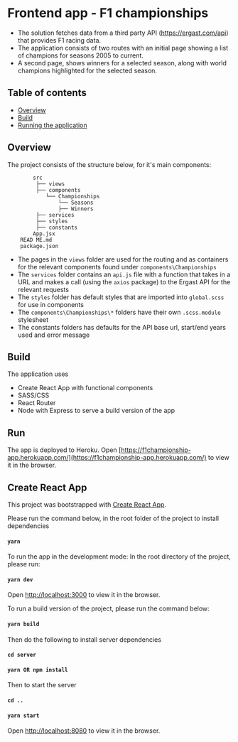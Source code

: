 # Frontend app - F1 championships

- The solution fetches data from a third party API (https://ergast.com/api) that provides F1 racing data. 
- The application consists of two routes with an initial page showing a list of champions for seasons 2005 to current.
- A second page, shows winners for a selected season, along with world champions highlighted for the selected season. 

## Table of contents

  - [Overview](#overview)
  - [Build](#build)
  - [Running the application](#run)

## Overview

The project consists of the structure below, for it's main components:

```.
        src
         ├── views    
         ├── components
            └── Championships
                └── Seasons
                ├── Winners
         ├── services
         ├── styles
         ├── constants
        App.jsx
    READ ME.md
    package.json
```

- The pages in the `views` folder are used for the routing and as containers for the relevant components found under `components\Championships`
- The `services` folder contains an `api.js` file with a function that takes in a URL and makes a call (using the `axios` package) to the Ergast API for the relevant requests
- The `styles` folder has default styles that are imported into `global.scss` for use in components
- The `components\Championships\*` folders have their own `.scss.module` stylesheet
- The constants folders has defaults for the API base url, start/end years used and error message

## Build

The application uses
- Create React App with functional components
- SASS/CSS
- React Router
- Node with Express to serve a build version of the app

## Run

The app is deployed to Heroku. 
Open [https://f1championship-app.herokuapp.com/](https://f1championship-app.herokuapp.com/) to view it in the browser.

## Create React App

This project was bootstrapped with [Create React App](https://github.com/facebook/create-react-app).

Please run the command below, in the root folder of the project to install dependencies
#### `yarn`

To run the app in the development mode:
In the root directory of the project, please run:
#### `yarn dev`

Open [http://localhost:3000](http://localhost:3000) to view it in the browser.

To run a build version of the project, please run the command below:
#### `yarn build`

Then do the following to install server dependencies
#### `cd server `
#### `yarn OR npm install`

Then to start the server
#### `cd ..`
#### `yarn start`

Open [http://localhost:8080](http://localhost:8080) to view it in the browser.
